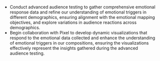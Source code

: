 - Conduct advanced audience testing to gather comprehensive emotional response data and refine our understanding of emotional triggers in different demographics, ensuring alignment with the emotional mapping objectives, and explore variations in audience reactions across demographics.
- Begin collaboration with Pixel to develop dynamic visualizations that respond to the emotional data collected and enhance the understanding of emotional triggers in our compositions, ensuring the visualizations effectively represent the insights gathered during the advanced audience testing.